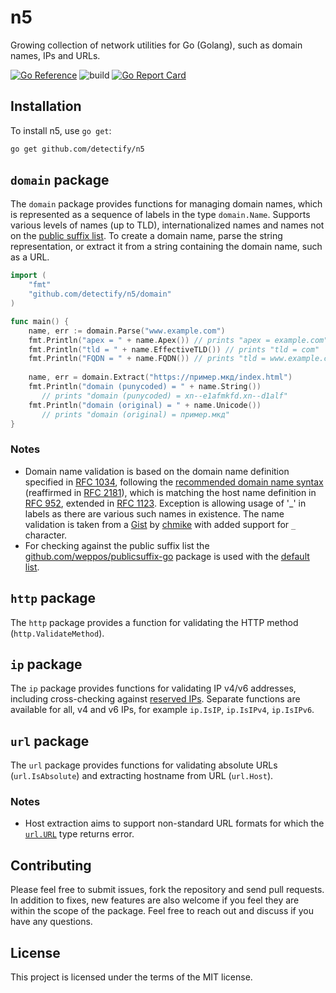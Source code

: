 # n5
Growing collection of network utilities for Go (Golang), such as domain names, IPs and URLs.

[![Go Reference](https://pkg.go.dev/badge/github.com/detectify/n5.svg)](https://pkg.go.dev/github.com/detectify/n5)
![build](https://github.com/detectify/n5/actions/workflows/go.yml/badge.svg)
[![Go Report Card](https://goreportcard.com/badge/github.com/detectify/n5)](https://goreportcard.com/report/github.com/detectify/n5)

## Installation
To install n5, use `go get`:

```bash
go get github.com/detectify/n5
```

## `domain` package
The `domain` package provides functions for managing domain names, which is represented as a sequence of labels 
in the type `domain.Name`. Supports various levels of names (up to TLD), internationalized names and names not on the 
[public suffix list](https://publicsuffix.org).
To create a domain name, parse the string representation, or extract it from a string containing the domain name, such 
as a URL.

```go
import (
    "fmt"
    "github.com/detectify/n5/domain"
)

func main() {
    name, err := domain.Parse("www.example.com")
    fmt.Println("apex = " + name.Apex()) // prints "apex = example.com"
    fmt.Println("tld = " + name.EffectiveTLD()) // prints "tld = com"
    fmt.Println("FQDN = " + name.FQDN()) // prints "tld = www.example.com."
    
    name, err = domain.Extract("https://пример.мкд/index.html")
    fmt.Println("domain (punycoded) = " + name.String()) 
       // prints "domain (punycoded) = xn--e1afmkfd.xn--d1alf"
    fmt.Println("domain (original) = " + name.Unicode()) 
       // prints "domain (original) = пример.мкд"
}
```

### Notes
- Domain name validation is based on the domain name definition specified in [RFC 1034](https://www.ietf.org/rfc/rfc1034.txt), 
  following the [recommended domain name syntax](https://datatracker.ietf.org/doc/html/rfc1034#section-3.5) (reaffirmed 
  in [RFC 2181](https://datatracker.ietf.org/doc/html/rfc2181#section-11)), which is matching the host name 
  definition in [RFC 952](https://datatracker.ietf.org/doc/html/rfc952), extended in 
  [RFC 1123](https://datatracker.ietf.org/doc/html/rfc1123#section-2). Exception is allowing usage of '_' in labels as 
  there are various such names in existence. The name validation is taken from a 
  [Gist](https://gist.github.com/chmike/d4126a3247a6d9a70922fc0e8b4f4013) by [chmike](https://gist.github.com/chmike)
  with added support for `_` character.
- For checking against the public suffix list the [github.com/weppos/publicsuffix-go](https://github.com/weppos/publicsuffix-go) 
  package is used with the [default list](https://pkg.go.dev/github.com/weppos/publicsuffix-go/publicsuffix#pkg-variables).

## `http` package
The `http` package provides a function for validating the HTTP method (`http.ValidateMethod`).

## `ip` package
The `ip` package provides functions for validating IP v4/v6 addresses, including cross-checking against [reserved IPs](https://en.wikipedia.org/wiki/Reserved_IP_addresses).
Separate functions are available for all, v4 and v6 IPs, for example `ip.IsIP`, `ip.IsIPv4`, `ip.IsIPv6`.

## `url` package
The `url` package provides functions for validating absolute URLs (`url.IsAbsolute`) and extracting hostname from URL (`url.Host`).

### Notes
- Host extraction aims to support non-standard URL formats for which the [`url.URL`](https://pkg.go.dev/net/url#URL) type returns error.

## Contributing
Please feel free to submit issues, fork the repository and send pull requests. In addition to fixes, new features are also welcome if you feel they are within the scope of the package. Feel free to reach out and discuss if you have any questions.

## License
This project is licensed under the terms of the MIT license.

